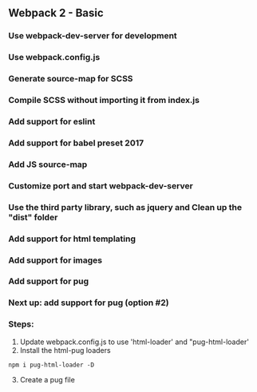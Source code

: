 ## Webpack 2 - Basic
### Use webpack-dev-server for development
### Use webpack.config.js
### Generate source-map for SCSS 
### Compile SCSS without importing it from index.js
### Add support for eslint
### Add support for babel preset 2017
### Add JS source-map
### Customize port and start webpack-dev-server
### Use the third party library, such as jquery and Clean up the "dist" folder
### Add support for html templating
### Add support for images 
### Add support for pug 

### Next up: add support for pug (option #2)

### Steps:
1. Update webpack.config.js to use 'html-loader' and "pug-html-loader'
2. Install the html-pug loaders
```
npm i pug-html-loader -D
```
3. Create a pug file
